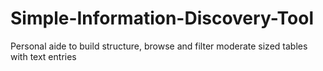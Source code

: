 # Simple-Information-Discovery-Tool
Personal aide to build structure, browse and filter moderate sized tables with text entries
